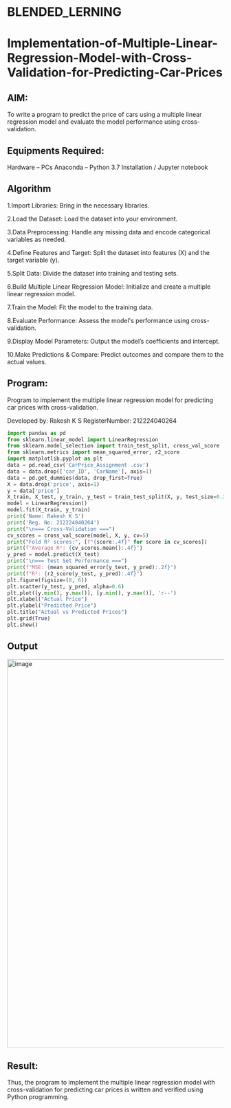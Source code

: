 # BLENDED_LERNING
# Implementation-of-Multiple-Linear-Regression-Model-with-Cross-Validation-for-Predicting-Car-Prices

## AIM:
To write a program to predict the price of cars using a multiple linear regression model and evaluate the model performance using cross-validation.

## Equipments Required:
Hardware – PCs
Anaconda – Python 3.7 Installation / Jupyter notebook
## Algorithm
1.Import Libraries: Bring in the necessary libraries.

2.Load the Dataset: Load the dataset into your environment.

3.Data Preprocessing: Handle any missing data and encode categorical variables as needed.

4.Define Features and Target: Split the dataset into features (X) and the target variable (y).

5.Split Data: Divide the dataset into training and testing sets.

6.Build Multiple Linear Regression Model: Initialize and create a multiple linear regression model.

7.Train the Model: Fit the model to the training data.

8.Evaluate Performance: Assess the model's performance using cross-validation.

9.Display Model Parameters: Output the model’s coefficients and intercept.

10.Make Predictions & Compare: Predict outcomes and compare them to the actual values.

## Program:
Program to implement the multiple linear regression model for predicting car prices with cross-validation.

Developed by: Rakesh K S
RegisterNumber: 212224040264
```py
import pandas as pd
from sklearn.linear_model import LinearRegression
from sklearn.model_selection import train_test_split, cross_val_score
from sklearn.metrics import mean_squared_error, r2_score
import matplotlib.pyplot as plt
data = pd.read_csv('CarPrice_Assignment .csv')
data = data.drop(['car_ID', 'CarName'], axis=1)
data = pd.get_dummies(data, drop_first=True)
X = data.drop('price', axis=1)
y = data['price']
X_train, X_test, y_train, y_test = train_test_split(X, y, test_size=0.2, random_state=42)
model = LinearRegression()
model.fit(X_train, y_train)
print('Name: Rakesh K S')
print('Reg. No: 212224040264')
print("\n=== Cross-Validation ===")
cv_scores = cross_val_score(model, X, y, cv=5)
print("Fold R² scores:", [f"{score:.4f}" for score in cv_scores])
print(f"Average R²: {cv_scores.mean():.4f}")
y_pred = model.predict(X_test)
print("\n=== Test Set Performance ===")
print(f"MSE: {mean_squared_error(y_test, y_pred):.2f}")
print(f"R²: {r2_score(y_test, y_pred):.4f}")
plt.figure(figsize=(8, 6))
plt.scatter(y_test, y_pred, alpha=0.6)
plt.plot([y.min(), y.max()], [y.min(), y.max()], 'r--')
plt.xlabel("Actual Price")
plt.ylabel("Predicted Price")
plt.title("Actual vs Predicted Prices")
plt.grid(True)
plt.show()
```
## Output
<img width="986" height="905" alt="image" src="https://github.com/user-attachments/assets/ac2555bc-7651-4c70-b95c-37598542d3bd" />

## Result:
Thus, the program to implement the multiple linear regression model with cross-validation for predicting car prices is written and verified using Python programming.
